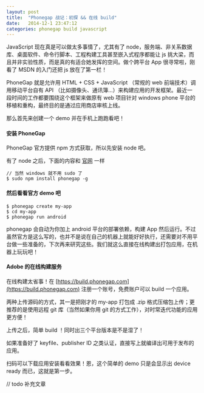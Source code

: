```yaml
---
layout: post
title:  "Phonegap 战记：初探 && 在线 build"
date:   2014-12-1 23:47:12
categories: phonegap build javascript 
---
```


JavaScript 现在真是可以做太多事情了，尤其有了 node，服务端、非关系数据库、桌面软件、命令行脚本、工程构建工具甚至嵌入式程序都能让 js 挑大梁，而且并非实验性质，而是真的有适合她发挥的空间。做个跨平台 App 很寻常啦，刚看了 MSDN 的入门还把 js 放在了第一栏！

PhoneGap 就是允许用 HTML + CSS + JavaScript （常规的 web 前端技术）调用移动平台自有 API （比如摄像头、通讯簿...）来构建应用的开发框架。最近一段时间的工作都要围绕这个框架来做原有 web 项目针对 windows phone 平台的移植和重构，最终目的是通过应用商店审核上线。

那么首先来创建一个 demo 并在手机上跑跑看吧！

#### 安装 PhoneGap

PhoneGap 官方提供 npm 方式获取，所以先安装 node 吧。

有了 node 之后，下面的内容和 [官网](http://phonegap.com/install/) 一样

    // 当然 windows 就不用 sudo 了
    $ sudo npm install phonegap -g

#### 然后看看官方 demo 吧

    $ phonegap create my-app
    $ cd my-app
    $ phonegap run android

phonegap 会自动为你加上 android 平台的部署依赖，构建 App 然后运行。不过虽然官方是这么写的，也并不是说在自己的机器上就能好好执行，还需要对不用平台做一些准备的，下次再来研究这些。我们就这么直接在线构建出打包应用，在机器上玩玩吧！

#### Adobe 的在线构建服务

在线构建太省事！在 [https://build.phonegap.com](https://build.phonegap.com) 注册一个账号，免费账户可以 build 一个应用。

两种上传源码的方式，其一是把刚才的 my-app 打包成 .zip 格式压缩包上传；更推荐的是使用远程 git 库（当然如果你用 git 的方式工作），对时常迭代功能的应用更方便！

上传之后，简单 build ！同时出三个平台版本是不是湿了！

如果准备好了 keyfile、publisher ID 之类认证，直接写上就编译出可用于发布的应用。

扫码可以下载应用安装看看效果！恩，这个简单的 demo 只是会显示出 device ready 而已，这就是第一步。

// todo 补充文章

